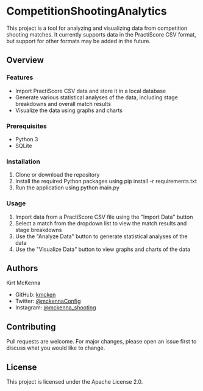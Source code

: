 # CompetitionShootingAnalytics
This project is a tool for analyzing and visualizing data from competition shooting matches. It currently supports data in the PractiScore CSV format, but support for other formats may be added in the future.

## Overview 
### Features
- Import PractiScore CSV data and store it in a local database
- Generate various statistical analyses of the data, including stage breakdowns and overall match results
- Visualize the data using graphs and charts
### Prerequisites
- Python 3
- SQLite
### Installation
1. Clone or download the repository
2. Install the required Python packages using pip install -r requirements.txt
3. Run the application using python main.py
### Usage
1. Import data from a PractiScore CSV file using the "Import Data" button
2. Select a match from the dropdown list to view the match results and stage breakdowns
3. Use the "Analyze Data" button to generate statistical analyses of the data
4. Use the "Visualize Data" button to view graphs and charts of the data

## Authors
Kirt McKenna
- GitHub: [kmcken](https://github.com/kmcken)
- Twitter: [@mckennaConfig](https://twitter.com/mckennaConfig)
- Instagram: [@mckenna_shooting](https://www.instagram.com/mckenna_shooting/)
## Contributing
Pull requests are welcome. For major changes, please open an issue first to discuss what you would like to change.

## License
This project is licensed under the Apache License 2.0.
